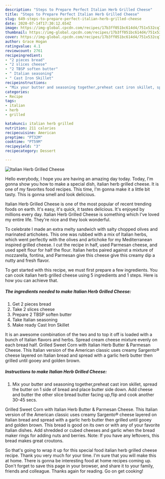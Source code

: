 ```yaml
---
description: "Steps to Prepare Perfect Italian Herb Grilled Cheese"
title: "Steps to Prepare Perfect Italian Herb Grilled Cheese"
slug: 649-steps-to-prepare-perfect-italian-herb-grilled-cheese
date: 2020-07-14T17:30:12.654Z
image: https://img-global.cpcdn.com/recipes/17b3ff051bc614d4/751x532cq70/italian-herb-grilled-cheese-recipe-main-photo.jpg
thumbnail: https://img-global.cpcdn.com/recipes/17b3ff051bc614d4/751x532cq70/italian-herb-grilled-cheese-recipe-main-photo.jpg
cover: https://img-global.cpcdn.com/recipes/17b3ff051bc614d4/751x532cq70/italian-herb-grilled-cheese-recipe-main-photo.jpg
author: Grace Hogan
ratingvalue: 4.1
reviewcount: 2761
recipeingredient:
- "2 pieces bread"
- "2 slices cheese"
- "2 TBSP soften butter"
- " Italian seasoning"
- " Cast Iron Skillet"
recipeinstructions:
- "Mix your butter and seasoning together,preheat cast iron skillet, spread the butter on 1 side of bread and place butter side down. Add cheese and butter the other slice bread butter facing up,flip and cook another 30-45 secs."
categories:
- Recipe
tags:
- italian
- herb
- grilled

katakunci: italian herb grilled 
nutrition: 211 calories
recipecuisine: American
preptime: "PT32M"
cooktime: "PT59M"
recipeyield: "3"
recipecategory: Dessert

---
```



![Italian Herb Grilled Cheese](https://img-global.cpcdn.com/recipes/17b3ff051bc614d4/751x532cq70/italian-herb-grilled-cheese-recipe-main-photo.jpg)

Hello everybody, I hope you are having an amazing day today. Today, I'm gonna show you how to make a special dish, italian herb grilled cheese. It is one of my favorites food recipes. This time, I'm gonna make it a little bit tasty. This is gonna smell and look delicious.

Italian Herb Grilled Cheese is one of the most popular of recent trending foods on earth. It's easy, it's quick, it tastes delicious. It's enjoyed by millions every day. Italian Herb Grilled Cheese is something which I've loved my entire life. They're nice and they look wonderful.

To celebrate I made an extra melty sandwich with salty chopped olives and marinated artichokes. This one was rubbed with a mix of Italian herbs, which went perfectly with the olives and artichoke for my Mediterranean inspired grilled cheese. I cut the recipe in half, used Parmesan cheese, and used spelt flour for half the flour. Italian herbs paired against a mixture of mozzarella, fontina, and Parmesan give this cheese give this creamy dip a nutty and fresh flavor.


To get started with this recipe, we must first prepare a few ingredients. You can cook italian herb grilled cheese using 5 ingredients and 1 steps. Here is how you can achieve that.

<!--inarticleads1-->

##### The ingredients needed to make Italian Herb Grilled Cheese:

1. Get 2 pieces bread
1. Take 2 slices cheese
1. Prepare 2 TBSP soften butter
1. Take  Italian seasoning
1. Make ready  Cast Iron Skillet


It is an awesome combination of the two and to top it off is loaded with a bunch of Italian flavors and herbs. Spread cream cheese mixture evenly on each bread half. Grilled Sweet Corn with Italian Herb Butter &amp; Parmesan Cheese. This Italian version of the American classic uses creamy Sargento® cheese layered on Italian bread and spread with a garlic herb butter then grilled until gooey and golden brown. 

<!--inarticleads2-->

##### Instructions to make Italian Herb Grilled Cheese:

1. Mix your butter and seasoning together,preheat cast iron skillet, spread the butter on 1 side of bread and place butter side down. Add cheese and butter the other slice bread butter facing up,flip and cook another 30-45 secs.


Grilled Sweet Corn with Italian Herb Butter &amp; Parmesan Cheese. This Italian version of the American classic uses creamy Sargento® cheese layered on Italian bread and spread with a garlic herb butter then grilled until gooey and golden brown. This bread is good on its own or with any of your favorite Italian dishes. Add shredded or cubed cheeses and garlic when the bread maker rings for adding nuts and berries. Note: If you have any leftovers, this bread makes great croutons. 

So that's going to wrap it up for this special food italian herb grilled cheese recipe. Thank you very much for your time. I'm sure that you will make this at home. There is gonna be interesting food at home recipes coming up. Don't forget to save this page in your browser, and share it to your family, friends and colleague. Thanks again for reading. Go on get cooking!

